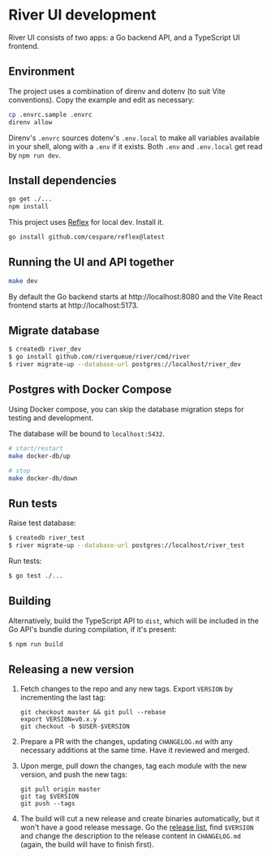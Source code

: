 # River UI development

River UI consists of two apps: a Go backend API, and a TypeScript UI frontend.

## Environment

The project uses a combination of direnv and dotenv (to suit Vite conventions). Copy the example and edit as necessary:

```sh
cp .envrc.sample .envrc
direnv allow
```

Direnv's `.envrc` sources dotenv's `.env.local` to make all variables available in your shell, along with a `.env` if it exists. Both `.env` and `.env.local` get read by `npm run dev`.

## Install dependencies

```sh
go get ./...
npm install
```

This project uses [Reflex](https://github.com/cespare/reflex) for local dev. Install it.

``` sh
go install github.com/cespare/reflex@latest
```

## Running the UI and API together

```sh
make dev
```

By default the Go backend starts at http://localhost:8080 and the Vite React frontend starts at http://localhost:5173.

## Migrate database

```sh
$ createdb river_dev
$ go install github.com/riverqueue/river/cmd/river
$ river migrate-up --database-url postgres://localhost/river_dev
```

## Postgres with Docker Compose 
Using Docker compose, you can skip the database migration steps for testing and development.

The database will be bound to `localhost:5432`.
```sh
# start/restart
make docker-db/up

# stop
make docker-db/down
```

## Run tests

Raise test database:

```sh
$ createdb river_test
$ river migrate-up --database-url postgres://localhost/river_test
```

Run tests:

```sh
$ go test ./...
```

## Building

Alternatively, build the TypeScript API to `dist`, which will be included in the Go API's bundle during compilation, if it's present:

```sh
$ npm run build
```

## Releasing a new version

1. Fetch changes to the repo and any new tags. Export `VERSION` by incrementing the last tag:

   ```shell
   git checkout master && git pull --rebase
   export VERSION=v0.x.y
   git checkout -b $USER-$VERSION
   ```

2. Prepare a PR with the changes, updating `CHANGELOG.md` with any necessary additions at the same time. Have it reviewed and merged.

3. Upon merge, pull down the changes, tag each module with the new version, and push the new tags:

   ```shell
   git pull origin master
   git tag $VERSION
   git push --tags
   ```

4. The build will cut a new release and create binaries automatically, but it won't have a good release message. Go the [release list](https://github.com/riverqueue/riverui/releases), find `$VERSION` and change the description to the release content in `CHANGELOG.md` (again, the build will have to finish first).
